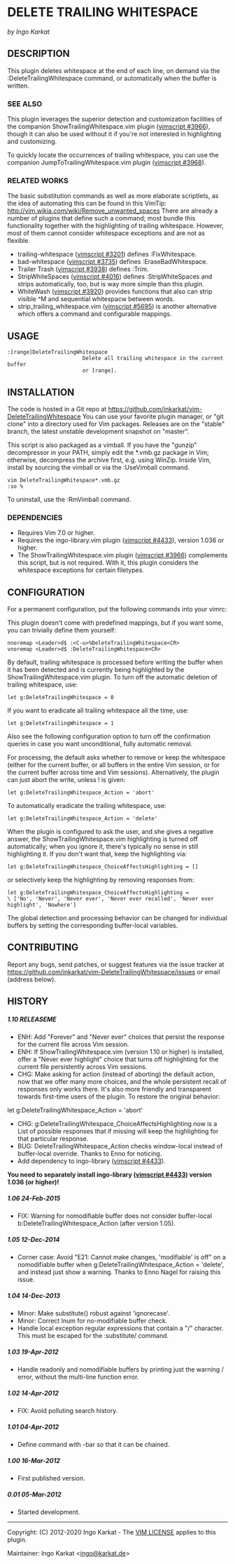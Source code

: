 DELETE TRAILING WHITESPACE
===============================================================================
_by Ingo Karkat_

DESCRIPTION
------------------------------------------------------------------------------

This plugin deletes whitespace at the end of each line, on demand via the
:DeleteTrailingWhitespace command, or automatically when the buffer is
written.

### SEE ALSO

This plugin leverages the superior detection and customization facilities of
the companion ShowTrailingWhitespace.vim plugin ([vimscript #3966](http://www.vim.org/scripts/script.php?script_id=3966)), though it
can also be used without it if you're not interested in highlighting and
customizing.

To quickly locate the occurrences of trailing whitespace, you can use the
companion JumpToTrailingWhitespace.vim plugin ([vimscript #3968](http://www.vim.org/scripts/script.php?script_id=3968)).

### RELATED WORKS

The basic substitution commands as well as more elaborate scriptlets, as the
idea of automating this can be found in this VimTip:
    http://vim.wikia.com/wiki/Remove_unwanted_spaces
There are already a number of plugins that define such a command; most bundle
this functionality together with the highlighting of trailing whitespace.
However, most of them cannot consider whitespace exceptions and are not as
flexible.
- trailing-whitespace ([vimscript #3201](http://www.vim.org/scripts/script.php?script_id=3201)) defines :FixWhitespace.
- bad-whitespace ([vimscript #3735](http://www.vim.org/scripts/script.php?script_id=3735)) defines :EraseBadWhitespace.
- Trailer Trash ([vimscript #3938](http://www.vim.org/scripts/script.php?script_id=3938)) defines :Trim.
- StripWhiteSpaces ([vimscript #4016](http://www.vim.org/scripts/script.php?script_id=4016)) defines :StripWhiteSpaces and strips
  automatically, too, but is way more simple than this plugin.
- WhiteWash ([vimscript #3920](http://www.vim.org/scripts/script.php?script_id=3920)) provides functions that also can strip visible
  ^M and sequential whitespacw between words.
- strip\_trailing\_whitespace.vim ([vimscript #5695](http://www.vim.org/scripts/script.php?script_id=5695)) is another alternative which
  offers a command and configurable mappings.

USAGE
------------------------------------------------------------------------------

    :[range]DeleteTrailingWhitespace
                            Delete all trailing whitespace in the current buffer
                            or [range].

INSTALLATION
------------------------------------------------------------------------------

The code is hosted in a Git repo at
    https://github.com/inkarkat/vim-DeleteTrailingWhitespace
You can use your favorite plugin manager, or "git clone" into a directory used
for Vim packages. Releases are on the "stable" branch, the latest unstable
development snapshot on "master".

This script is also packaged as a vimball. If you have the "gunzip"
decompressor in your PATH, simply edit the \*.vmb.gz package in Vim; otherwise,
decompress the archive first, e.g. using WinZip. Inside Vim, install by
sourcing the vimball or via the :UseVimball command.

    vim DeleteTrailingWhitespace*.vmb.gz
    :so %

To uninstall, use the :RmVimball command.

### DEPENDENCIES

- Requires Vim 7.0 or higher.
- Requires the ingo-library.vim plugin ([vimscript #4433](http://www.vim.org/scripts/script.php?script_id=4433)), version 1.036 or
  higher.
- The ShowTrailingWhitespace.vim plugin ([vimscript #3966](http://www.vim.org/scripts/script.php?script_id=3966)) complements this
  script, but is not required. With it, this plugin considers the whitespace
  exceptions for certain filetypes.

CONFIGURATION
------------------------------------------------------------------------------

For a permanent configuration, put the following commands into your vimrc:

This plugin doesn't come with predefined mappings, but if you want some, you
can trivially define them yourself:

    nnoremap <Leader>d$ :<C-u>%DeleteTrailingWhitespace<CR>
    vnoremap <Leader>d$ :DeleteTrailingWhitespace<CR>

By default, trailing whitespace is processed before writing the buffer when it
has been detected and is currently being highlighted by the
ShowTrailingWhitespace.vim plugin.
To turn off the automatic deletion of trailing whitespace, use:

    let g:DeleteTrailingWhitespace = 0

If you want to eradicate all trailing whitespace all the time, use:

    let g:DeleteTrailingWhitespace = 1

Also see the following configuration option to turn off the confirmation
queries in case you want unconditional, fully automatic removal.

For processing, the default asks whether to remove or keep the whitespace
(either for the current buffer, or all buffers in the entire Vim session, or
for the current buffer across time and Vim sessions).
Alternatively, the plugin can just abort the write, unless ! is given:

    let g:DeleteTrailingWhitespace_Action = 'abort'

To automatically eradicate the trailing whitespace, use:

    let g:DeleteTrailingWhitespace_Action = 'delete'

When the plugin is configured to ask the user, and she gives a negative
answer, the ShowTrailingWhitespace.vim highlighting is turned off
automatically; when you ignore it, there's typically no sense in still
highlighting it. If you don't want that, keep the highlighting via:

    let g:DeleteTrailingWhitespace_ChoiceAffectsHighlighting = []

or selectively keep the highlighting by removing responses from:

    let g:DeleteTrailingWhitespace_ChoiceAffectsHighlighting =
    \ ['No', 'Never', 'Never ever', 'Never ever recalled', 'Never ever highlight', 'Nowhere']

The global detection and processing behavior can be changed for individual
buffers by setting the corresponding buffer-local variables.

CONTRIBUTING
------------------------------------------------------------------------------

Report any bugs, send patches, or suggest features via the issue tracker at
https://github.com/inkarkat/vim-DeleteTrailingWhitespace/issues or email
(address below).

HISTORY
------------------------------------------------------------------------------

##### 1.10    RELEASEME
- ENH: Add "Forever" and "Never ever" choices that persist the response for
  the current file across Vim session.
- ENH: If ShowTrailingWhitespace.vim (version 1.10 or higher) is installed,
  offer a "Never ever highlight" choice that turns off highlighting for the
  current file persistently across Vim sessions.
- CHG: Make asking for action (instead of aborting) the default action, now
  that we offer many more choices, and the whole persistent recall of
  responses only works there. It's also more friendly and transparent towards
  first-time users of the plugin. To restore the original behavior:
 <!-- -->

  let g:DeleteTrailingWhitespace\_Action = 'abort'

- CHG: g:DeleteTrailingWhitespace\_ChoiceAffectsHighlighting now is a List of
  possible responses that if missing will keep the highlighting for that
  particular response.
- BUG: DeleteTrailingWhitespace\_Action checks window-local instead of
  buffer-local override. Thanks to Enno for noticing.
- Add dependency to ingo-library ([vimscript #4433](http://www.vim.org/scripts/script.php?script_id=4433)).

__You need to separately install ingo-library ([vimscript #4433](http://www.vim.org/scripts/script.php?script_id=4433)) version
  1.036 (or higher)!__

##### 1.06    24-Feb-2015
- FIX: Warning for nomodifiable buffer does not consider buffer-local
  b:DeleteTrailingWhitespace\_Action (after version 1.05).

##### 1.05    12-Dec-2014
- Corner case: Avoid "E21: Cannot make changes, 'modifiable' is off" on a
  nomodifiable buffer when g:DeleteTrailingWhitespace\_Action = 'delete', and
  instead just show a warning. Thanks to Enno Nagel for raising this issue.

##### 1.04    14-Dec-2013
- Minor: Make substitute() robust against 'ignorecase'.
- Minor: Correct lnum for no-modifiable buffer check.
- Handle local exception regular expressions that contain a "/" character.
  This must be escaped for the :substitute/ command.

##### 1.03    19-Apr-2012
- Handle readonly and nomodifiable buffers by printing just the warning / error,
without the multi-line function error.

##### 1.02    14-Apr-2012
- FIX: Avoid polluting search history.

##### 1.01    04-Apr-2012
- Define command with -bar so that it can be chained.

##### 1.00    16-Mar-2012
- First published version.

##### 0.01    05-Mar-2012
- Started development.

------------------------------------------------------------------------------
Copyright: (C) 2012-2020 Ingo Karkat -
The [VIM LICENSE](http://vimdoc.sourceforge.net/htmldoc/uganda.html#license) applies to this plugin.

Maintainer:     Ingo Karkat &lt;ingo@karkat.de&gt;

